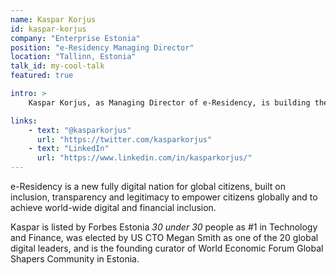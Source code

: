 ```yaml
---
name: Kaspar Korjus
id: kaspar-korjus
company: "Enterprise Estonia"
position: "e-Residency Managing Director"
location: "Tallinn, Estonia"
talk_id: my-cool-talk
featured: true

intro: >
    Kaspar Korjus, as Managing Director of e-Residency, is building the first transnational digital identity platform in the world.

links:
    - text: "@kasparkorjus"
      url: "https://twitter.com/kasparkorjus"
    - text: "LinkedIn"
      url: "https://www.linkedin.com/in/kasparkorjus/"
---
```


e-Residency is a new fully digital nation for global citizens, built on inclusion, transparency and legitimacy to empower citizens globally and to achieve world-wide digital and financial inclusion.

Kaspar is listed by Forbes Estonia *30 under 30* people as #1 in Technology and Finance, was elected by US CTO Megan Smith as one of the 20 global digital leaders, and is the founding curator of World Economic Forum Global Shapers Community in Estonia.
